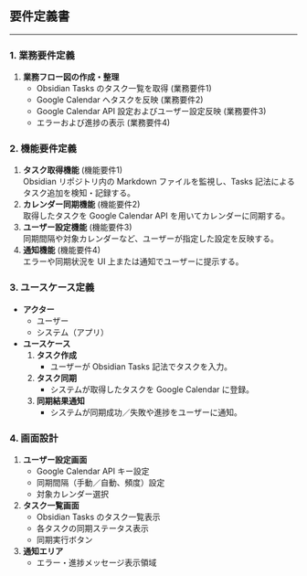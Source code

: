 ## 要件定義書

---

### 1. 業務要件定義
1. **業務フロー図の作成・整理**  
   - Obsidian Tasks のタスク一覧を取得 (業務要件1)  
   - Google Calendar へタスクを反映 (業務要件2)  
   - Google Calendar API 設定およびユーザー設定反映 (業務要件3)  
   - エラーおよび進捗の表示 (業務要件4)  

### 2. 機能要件定義
1. **タスク取得機能** (機能要件1)  
   Obsidian リポジトリ内の Markdown ファイルを監視し、Tasks 記法によるタスク追加を検知・記録する。  
2. **カレンダー同期機能** (機能要件2)  
   取得したタスクを Google Calendar API を用いてカレンダーに同期する。  
3. **ユーザー設定機能** (機能要件3)  
   同期間隔や対象カレンダーなど、ユーザーが指定した設定を反映する。  
4. **通知機能** (機能要件4)  
   エラーや同期状況を UI 上または通知でユーザーに提示する。  

### 3. ユースケース定義
- **アクター**  
  - ユーザー  
  - システム（アプリ）  
- **ユースケース**  
  1. **タスク作成**  
     - ユーザーが Obsidian Tasks 記法でタスクを入力。  
  2. **タスク同期**  
     - システムが取得したタスクを Google Calendar に登録。  
  3. **同期結果通知**  
     - システムが同期成功／失敗や進捗をユーザーに通知。  

### 4. 画面設計
1. **ユーザー設定画面**  
   - Google Calendar API キー設定  
   - 同期間隔（手動／自動、頻度）設定  
   - 対象カレンダー選択  
2. **タスク一覧画面**  
   - Obsidian Tasks のタスク一覧表示  
   - 各タスクの同期ステータス表示  
   - 同期実行ボタン  
3. **通知エリア**  
   - エラー・進捗メッセージ表示領域  
